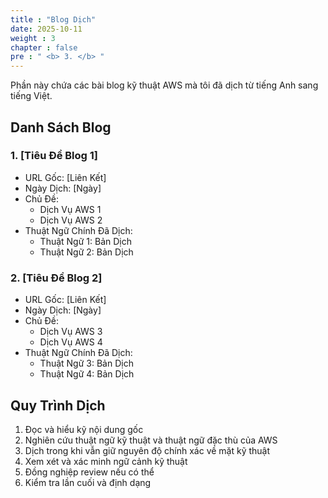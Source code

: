 ```yaml
---
title : "Blog Dịch"
date: 2025-10-11
weight : 3
chapter : false
pre : " <b> 3. </b> "
---
```


Phần này chứa các bài blog kỹ thuật AWS mà tôi đã dịch từ tiếng Anh sang tiếng Việt.

## Danh Sách Blog

### 1. [Tiêu Đề Blog 1]

- URL Gốc: [Liên Kết]
- Ngày Dịch: [Ngày]
- Chủ Đề:
  - Dịch Vụ AWS 1
  - Dịch Vụ AWS 2
- Thuật Ngữ Chính Đã Dịch:
  - Thuật Ngữ 1: Bản Dịch
  - Thuật Ngữ 2: Bản Dịch

### 2. [Tiêu Đề Blog 2]

- URL Gốc: [Liên Kết]
- Ngày Dịch: [Ngày]
- Chủ Đề:
  - Dịch Vụ AWS 3
  - Dịch Vụ AWS 4
- Thuật Ngữ Chính Đã Dịch:
  - Thuật Ngữ 3: Bản Dịch
  - Thuật Ngữ 4: Bản Dịch

## Quy Trình Dịch

1. Đọc và hiểu kỹ nội dung gốc
2. Nghiên cứu thuật ngữ kỹ thuật và thuật ngữ đặc thù của AWS
3. Dịch trong khi vẫn giữ nguyên độ chính xác về mặt kỹ thuật
4. Xem xét và xác minh ngữ cảnh kỹ thuật
5. Đồng nghiệp review nếu có thể
6. Kiểm tra lần cuối và định dạng
